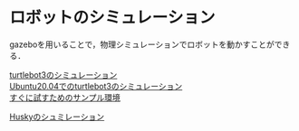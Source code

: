 # ロボットのシミュレーション

gazeboを用いることで，物理シミュレーションでロボットを動かすことができる．


[turtlebot3のシミュレーション](https://qiita.com/protocol1964/items/1e63aebddd7d5bfd0d1b)  
[Ubuntu20.04でのturtlebot3のシミュレーション](https://qiita.com/hir-osechi/items/fee91e8e883b4d0eeb74)  
[すぐに試すためのサンプル環境](https://github.com/tomson784/ros_tutorial/tree/main/turtlebot3_sample)

[Huskyのシュミレーション](./husky.md)

